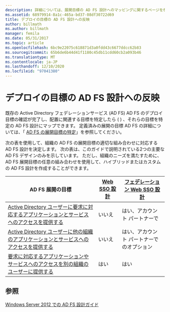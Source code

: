 ```yaml
---
description: 詳細については、展開目標の AD FS 設計へのマッピングに関するページを参照してください。
ms.assetid: 68979914-8a1c-465a-bd37-08df30722d69
title: デプロイの目標の AD FS 設計への反映
author: billmath
ms.author: billmath
manager: femila
ms.date: 05/31/2017
ms.topic: article
ms.openlocfilehash: 6bc9e22075c618871d3a0fdd43c6677ddcc62b83
ms.sourcegitcommit: 65b6de6b44d41f1180c45db11cdd60cb2a093b46
ms.translationtype: MT
ms.contentlocale: ja-JP
ms.lasthandoff: 12/10/2020
ms.locfileid: "97041380"
---
```

# <a name="mapping-your-deployment-goals-to-an-ad-fs-design"></a>デプロイの目標の AD FS 設計への反映


既存の Active Directory フェデレーションサービス (AD FS) AD FS のデプロイ目標の確認が完了し、配置に関連する目標を特定したら \( \) 、それらの目標を特定の AD FS 設計にマップできます。 定義済みの展開の目標 AD FS の詳細については、「 [AD FS の展開目標の特定](Identifying-Your-AD-FS-Deployment-Goals.md)」を参照してください。

次の表を使用して、組織の AD FS の展開目標の適切な組み合わせに対応する AD FS 設計を決定します。 次の表は、このガイドで説明されている2つの主要な AD FS デザインのみを示しています。 ただし、組織のニーズを満たすために、AD FS 展開目標の任意の組み合わせを使用して、ハイブリッドまたはカスタムの AD FS 設計を作成することができます。

|AD FS 展開の目標|[Web SSO 設計](Web-SSO-Design.md)|[フェデレーション Web SSO 設計](Federated-Web-SSO-Design.md)|
|---------------------------------------------------------------------------|----------------------------------------------------------------------------------|--------------------------------------------------------------------------------------------|
|[Active Directory ユーザーに要求に対応するアプリケーションとサービスへのアクセスを提供する](Provide-Your-Active-Directory-Users-Access-to-Your-Claims-Aware-Applications-and-Services.md)|いいえ|はい、アカウント パートナーで|
|[Active Directory ユーザーに他の組織のアプリケーションとサービスへのアクセスを提供する](Provide-Your-Active-Directory-Users-Access-to-the-Applications-and-Services-of-Other-Organizations.md)|いいえ|はい、アカウント パートナーでのオプション|
|[要求に対応するアプリケーションやサービスへのアクセスを別の組織のユーザーに提供する](Provide-Users-in-Another-Organization-Access-to-Your-Claims-Aware-Applications-and-Services.md)|はい|はい|

## <a name="see-also"></a>参照
[Windows Server 2012 での AD FS 設計ガイド](AD-FS-Design-Guide-in-Windows-Server-2012.md)


